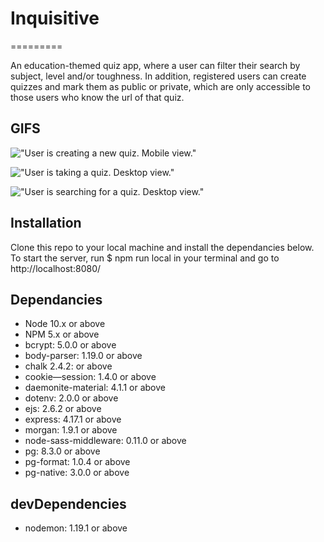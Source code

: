 # Inquisitive
=========

An education-themed quiz app, where a user can filter their search by subject, level and/or toughness. In addition, registered users can create quizzes and mark them as public or private, which are only accessible to those users who know the url of that quiz.


## GIFS

!["User is creating a new quiz. Mobile view."](https://recordit.co/LRvJmFPt1P.gif)

!["User is taking a quiz. Desktop view."](https://recordit.co/GT5HUNMNvo.gif)

!["User is searching for a quiz. Desktop view."](https://recordit.co/UqSqO4gUBJ.gif)

## Installation

Clone this repo to your local machine and install the dependancies below. To start the server, run  $ npm run local in your terminal and go to http://localhost:8080/


## Dependancies

- Node 10.x or above
- NPM 5.x or above
- bcrypt: 5.0.0 or above
- body-parser: 1.19.0 or above
- chalk 2.4.2: or above
- cookie—session: 1.4.0 or above
- daemonite-material: 4.1.1 or above
- dotenv: 2.0.0 or above
- ejs: 2.6.2 or above
- express: 4.17.1 or above
- morgan: 1.9.1 or above
- node-sass-middleware: 0.11.0 or above
- pg: 8.3.0 or above
- pg-format: 1.0.4 or above
- pg-native: 3.0.0 or above


## devDependencies

- nodemon: 1.19.1 or above
